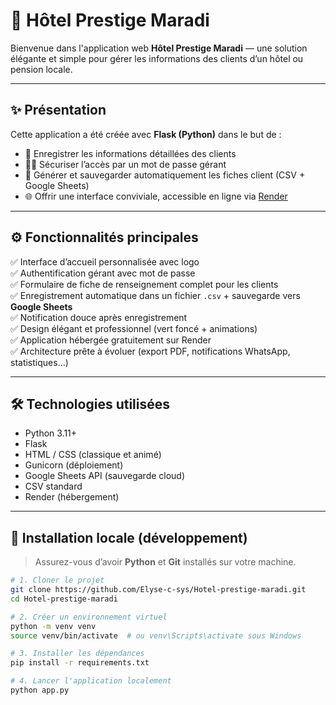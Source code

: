 # 🏨 Hôtel Prestige Maradi

Bienvenue dans l'application web **Hôtel Prestige Maradi** — une solution élégante et simple pour gérer les informations des clients d’un hôtel ou pension locale.

---

## ✨ Présentation

Cette application a été créée avec **Flask (Python)** dans le but de :

- 🎯 Enregistrer les informations détaillées des clients
- 🧑‍💼 Sécuriser l’accès par un mot de passe gérant
- 📄 Générer et sauvegarder automatiquement les fiches client (CSV + Google Sheets)
- 🌐 Offrir une interface conviviale, accessible en ligne via [Render](https://hotel-prestige-maradi-1.onrender.com)

---

## ⚙️ Fonctionnalités principales

✅ Interface d’accueil personnalisée avec logo  
✅ Authentification gérant avec mot de passe  
✅ Formulaire de fiche de renseignement complet pour les clients  
✅ Enregistrement automatique dans un fichier `.csv` + sauvegarde vers **Google Sheets**  
✅ Notification douce après enregistrement  
✅ Design élégant et professionnel (vert foncé + animations)  
✅ Application hébergée gratuitement sur Render  
✅ Architecture prête à évoluer (export PDF, notifications WhatsApp, statistiques…)

---

## 🛠️ Technologies utilisées

- Python 3.11+
- Flask
- HTML / CSS (classique et animé)
- Gunicorn (déploiement)
- Google Sheets API (sauvegarde cloud)
- CSV standard
- Render (hébergement)

---

## 🚀 Installation locale (développement)

> Assurez-vous d’avoir **Python** et **Git** installés sur votre machine.

```bash
# 1. Cloner le projet
git clone https://github.com/Elyse-c-sys/Hotel-prestige-maradi.git
cd Hotel-prestige-maradi

# 2. Créer un environnement virtuel
python -m venv venv
source venv/bin/activate  # ou venv\Scripts\activate sous Windows

# 3. Installer les dépendances
pip install -r requirements.txt

# 4. Lancer l'application localement
python app.py
